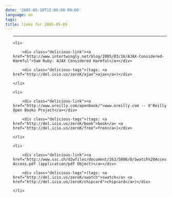```yaml
---
date: '2005-05-10T12:00:00-00:00'
language: en
tags:
title: links for 2005-05-09
---
```



<ul class="delicious">

-------------------------------

	<li>

		<div class="delicious-link"><a href="http://www.intertwingly.net/blog/2005/03/16/AJAX-Considered-Harmful">Sam Ruby: AJAX Considered Harmful</a></div>

		<div class="delicious-tags">(tags: <a href="http://del.icio.us/zeroK/ajax">ajax</a>)</div>

	</li>

	<li>

		<div class="delicious-link"><a href="http://www.oreilly.com/openbook/">www.oreilly.com -- O'Reilly Open Books Project</a></div>

		<div class="delicious-tags">(tags: <a href="http://del.icio.us/zeroK/book">book</a> <a href="http://del.icio.us/zeroK/free">free</a>)</div>

	</li>

	<li>

		<div class="delicious-link"><a href="http://www.ssc.ch/d2wfiles/document/263/5008/0/Swatch%20Access.pdf">Swatch Access.pdf (application/pdf Object)</a></div>

		<div class="delicious-tags">(tags: <a href="http://del.icio.us/zeroK/swatch">swatch</a> <a href="http://del.icio.us/zeroK/chipcard">chipcard</a>)</div>

	</li>

</ul>